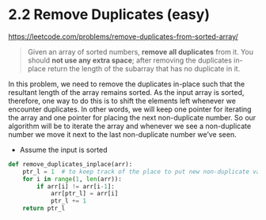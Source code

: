 # 2.2 Remove Duplicates \(easy\)

https://leetcode.com/problems/remove-duplicates-from-sorted-array/

> Given an array of sorted numbers, <b>remove all duplicates</b> from it. You should <b>not use any extra space</b>; after removing the duplicates in-place return the length of the subarray that has no duplicate in it.

In this problem, we need to remove the duplicates in-place such that the resultant length of the array remains sorted. As the input array is sorted, therefore, one way to do this is to shift the elements left whenever we encounter duplicates. In other words, we will keep one pointer for iterating the array and one pointer for placing the next non-duplicate number. So our algorithm will be to iterate the array and whenever we see a non-duplicate number we move it next to the last non-duplicate number we’ve seen.

* Assume the input is sorted

```python
def remove_duplicates_inplace(arr):
    ptr_l = 1  # to keep track of the place to put new non-duplicate value in
    for i in range(1, len(arr)):
        if arr[i] != arr[i-1]:
            arr[ptr_l] = arr[i]
            ptr_l += 1
    return ptr_l
```
